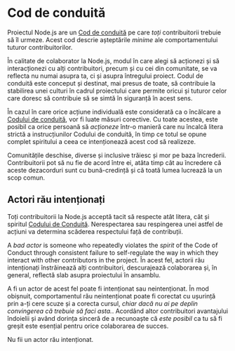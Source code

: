 # Cod de conduită

Proiectul Node.js are un [Cod de conduită](https://github.com/nodejs/admin/blob/master/CODE_OF_CONDUCT.md) pe care *toți* contribuitorii trebuie să îl urmeze. Acest cod descrie așteptările *minime* ale comportamentului tuturor contribuitorilor.

În calitate de colaborator la Node.js, modul în care alegi să acționezi și să interacționezi cu alți contribuitori, precum și cu cei din comunitate, se va reflecta nu numai asupra ta, ci și asupra întregului proiect. Codul de conduită este conceput și destinat, mai presus de toate, să contribuie la stabilirea unei culturi în cadrul proiectului care permite oricui și tuturor celor care doresc să contribuie să se simtă în siguranță în acest sens.

În cazul în care orice acțiune individuală este considerată ca o încălcare a [Codului de conduită](https://github.com/nodejs/admin/blob/master/CODE_OF_CONDUCT.md), vor fi luate măsuri corective. Cu toate acestea, este posibil ca orice persoană să *acționeze* într-o manieră care nu încalcă litera strictă a instrucțiunilor Codului de conduită, în timp ce totul se opune complet spiritului a ceea ce intenționează acest cod să realizeze.

Comunitățile deschise, diverse și inclusive trăiesc și mor pe baza încrederii. Contribuitorii pot să nu fie de acord între ei, atâta timp cât au încredere că aceste dezacorduri sunt cu bună-credință și că toată lumea lucrează la un scop comun.

## Actori rău intenționați

Toți contribuitorii la Node.js acceptă tacit să respecte atât litera, cât și spiritul [Codului de Conduită](https://github.com/nodejs/admin/blob/master/CODE_OF_CONDUCT.md). Nerespectarea sau respingerea unei astfel de acțiuni va determina scăderea respectului față de contribuții.

A *bad actor* is someone who repeatedly violates the *spirit* of the Code of Conduct through consistent failure to self-regulate the way in which they interact with other contributors in the project. În acest fel, actorii rău intenționați înstrăinează alți contribuitori, descurajează colaborarea și, în general, reflectă slab asupra proiectului în ansamblu.

A fi un actor de acest fel poate fi intenționat sau neintenționat. În mod obișnuit, comportamentul rău neintenționat poate fi corectat cu ușurință prin a-ți cere scuze și a corecta cursul, *chiar dacă nu ai pe deplin convingerea că trebuie să faci asta.*. Acordând altor contribuitori avantajului îndoielii și având dorința sinceră de a recunoaște că *este posibil* ca tu să fi greșit este esențial pentru orice colaborarea de succes.

Nu fii un actor rău intenționat.
